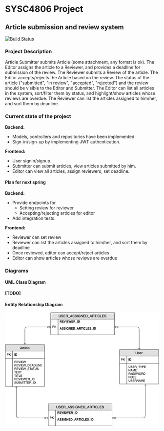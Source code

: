 # SYSC4806 Project 
## Article submission and review system

[![Build Status](https://travis-ci.org/dhrubomoy/sysc4806-project.svg?branch=master)](https://travis-ci.org/dhrubomoy/sysc4806-project)

### Project Description
Article Submitter submits Article (some attachment, any format is ok). The Editor assigns the article to a Reviewer, and provides a deadline for submission of the review. The Reviewer submits a Review of the article. The Editor accepts/rejects the Article based on the review. The status of the article ("submitted", "in review", "accepted", "rejected") and the review should be visible to the Editor and Submitter. The Editor can list all articles in the system, sort/filter them by status, and highlight/show articles whose reviews are overdue. The Reviewer can list the articles assigned to him/her, and sort them by deadline.

### Current state of the project
**Backend:**
- Models, controllers and repositories have been implemented.
- Sign-in/sign-up by implementing JWT authentication.

**Frontend:**
- User signin/signup.
- Submitter can submit articles, view articles submitted by him.
- Editor can view all articles, assign reviewers, set deadline.

#### Plan for next spring
**Backend:**
- Provide endpoints for
  - Setting review for reviewer
  - Accepting/rejecting articles for editor
- Add integration tests.

**Frontend:**
- Reviewer can set review
- Reviewer can list the articles assigned to him/her, and sort them by deadline
- Once reviewed, editor can accept/reject articles
- Editor can show articles whose reviews are overdue

### Diagrams

#### UML Class Diagram

**[TODO]**

#### Entity Relationship Diagram

![ER Diagram](https://raw.githubusercontent.com/dhrubomoy/sysc4806-project/master/diagrams/erd.jpg)
